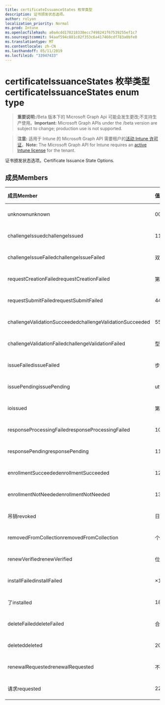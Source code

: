 ```yaml
---
title: certificateIssuanceStates 枚举类型
description: 证书颁发状态选项。
author: rolyon
localization_priority: Normal
ms.prod: Intune
ms.openlocfilehash: a0a4cdd170218338ecc7498241f67539255ef1c7
ms.sourcegitcommit: 94aaf594c881c02f353c6a417460cdf783a0bfe0
ms.translationtype: MT
ms.contentlocale: zh-CN
ms.lasthandoff: 05/11/2019
ms.locfileid: "33947433"
---
```

# <a name="certificateissuancestates-enum-type"></a><span data-ttu-id="4ca0a-103">certificateIssuanceStates 枚举类型</span><span class="sxs-lookup"><span data-stu-id="4ca0a-103">certificateIssuanceStates enum type</span></span>

> <span data-ttu-id="4ca0a-104">**重要说明:**/Beta 版本下的 Microsoft Graph Api 可能会发生更改;不支持生产使用。</span><span class="sxs-lookup"><span data-stu-id="4ca0a-104">**Important:** Microsoft Graph APIs under the /beta version are subject to change; production use is not supported.</span></span>

> <span data-ttu-id="4ca0a-105">**注意:** 适用于 Intune 的 Microsoft Graph API 需要租户的[活动 Intune 许可证](https://go.microsoft.com/fwlink/?linkid=839381)。</span><span class="sxs-lookup"><span data-stu-id="4ca0a-105">**Note:** The Microsoft Graph API for Intune requires an [active Intune license](https://go.microsoft.com/fwlink/?linkid=839381) for the tenant.</span></span>

<span data-ttu-id="4ca0a-106">证书颁发状态选项。</span><span class="sxs-lookup"><span data-stu-id="4ca0a-106">Certificate Issuance State Options.</span></span>

## <a name="members"></a><span data-ttu-id="4ca0a-107">成员</span><span class="sxs-lookup"><span data-stu-id="4ca0a-107">Members</span></span>
|<span data-ttu-id="4ca0a-108">成员</span><span class="sxs-lookup"><span data-stu-id="4ca0a-108">Member</span></span>|<span data-ttu-id="4ca0a-109">值</span><span class="sxs-lookup"><span data-stu-id="4ca0a-109">Value</span></span>|<span data-ttu-id="4ca0a-110">说明</span><span class="sxs-lookup"><span data-stu-id="4ca0a-110">Description</span></span>|
|:---|:---|:---|
|<span data-ttu-id="4ca0a-111">unknown</span><span class="sxs-lookup"><span data-stu-id="4ca0a-111">unknown</span></span>|<span data-ttu-id="4ca0a-112">0</span><span class="sxs-lookup"><span data-stu-id="4ca0a-112">0</span></span>|<span data-ttu-id="4ca0a-113">尚未记录</span><span class="sxs-lookup"><span data-stu-id="4ca0a-113">Not yet documented</span></span>|
|<span data-ttu-id="4ca0a-114">challengeIssued</span><span class="sxs-lookup"><span data-stu-id="4ca0a-114">challengeIssued</span></span>|<span data-ttu-id="4ca0a-115">1</span><span class="sxs-lookup"><span data-stu-id="4ca0a-115">1</span></span>|<span data-ttu-id="4ca0a-116">尚未记录</span><span class="sxs-lookup"><span data-stu-id="4ca0a-116">Not yet documented</span></span>|
|<span data-ttu-id="4ca0a-117">challengeIssueFailed</span><span class="sxs-lookup"><span data-stu-id="4ca0a-117">challengeIssueFailed</span></span>|<span data-ttu-id="4ca0a-118">双面</span><span class="sxs-lookup"><span data-stu-id="4ca0a-118">2</span></span>|<span data-ttu-id="4ca0a-119">尚未记录</span><span class="sxs-lookup"><span data-stu-id="4ca0a-119">Not yet documented</span></span>|
|<span data-ttu-id="4ca0a-120">requestCreationFailed</span><span class="sxs-lookup"><span data-stu-id="4ca0a-120">requestCreationFailed</span></span>|<span data-ttu-id="4ca0a-121">第三章</span><span class="sxs-lookup"><span data-stu-id="4ca0a-121">3</span></span>|<span data-ttu-id="4ca0a-122">尚未记录</span><span class="sxs-lookup"><span data-stu-id="4ca0a-122">Not yet documented</span></span>|
|<span data-ttu-id="4ca0a-123">requestSubmitFailed</span><span class="sxs-lookup"><span data-stu-id="4ca0a-123">requestSubmitFailed</span></span>|<span data-ttu-id="4ca0a-124">4</span><span class="sxs-lookup"><span data-stu-id="4ca0a-124">4</span></span>|<span data-ttu-id="4ca0a-125">尚未记录</span><span class="sxs-lookup"><span data-stu-id="4ca0a-125">Not yet documented</span></span>|
|<span data-ttu-id="4ca0a-126">challengeValidationSucceeded</span><span class="sxs-lookup"><span data-stu-id="4ca0a-126">challengeValidationSucceeded</span></span>|<span data-ttu-id="4ca0a-127">5</span><span class="sxs-lookup"><span data-stu-id="4ca0a-127">5</span></span>|<span data-ttu-id="4ca0a-128">尚未记录</span><span class="sxs-lookup"><span data-stu-id="4ca0a-128">Not yet documented</span></span>|
|<span data-ttu-id="4ca0a-129">challengeValidationFailed</span><span class="sxs-lookup"><span data-stu-id="4ca0a-129">challengeValidationFailed</span></span>|<span data-ttu-id="4ca0a-130">型</span><span class="sxs-lookup"><span data-stu-id="4ca0a-130">6</span></span>|<span data-ttu-id="4ca0a-131">尚未记录</span><span class="sxs-lookup"><span data-stu-id="4ca0a-131">Not yet documented</span></span>|
|<span data-ttu-id="4ca0a-132">issueFailed</span><span class="sxs-lookup"><span data-stu-id="4ca0a-132">issueFailed</span></span>|<span data-ttu-id="4ca0a-133">步</span><span class="sxs-lookup"><span data-stu-id="4ca0a-133">7</span></span>|<span data-ttu-id="4ca0a-134">尚未记录</span><span class="sxs-lookup"><span data-stu-id="4ca0a-134">Not yet documented</span></span>|
|<span data-ttu-id="4ca0a-135">issuePending</span><span class="sxs-lookup"><span data-stu-id="4ca0a-135">issuePending</span></span>|<span data-ttu-id="4ca0a-136">utf-8</span><span class="sxs-lookup"><span data-stu-id="4ca0a-136">8</span></span>|<span data-ttu-id="4ca0a-137">尚未记录</span><span class="sxs-lookup"><span data-stu-id="4ca0a-137">Not yet documented</span></span>|
|<span data-ttu-id="4ca0a-138">io</span><span class="sxs-lookup"><span data-stu-id="4ca0a-138">issued</span></span>|<span data-ttu-id="4ca0a-139">第</span><span class="sxs-lookup"><span data-stu-id="4ca0a-139">9</span></span>|<span data-ttu-id="4ca0a-140">尚未记录</span><span class="sxs-lookup"><span data-stu-id="4ca0a-140">Not yet documented</span></span>|
|<span data-ttu-id="4ca0a-141">responseProcessingFailed</span><span class="sxs-lookup"><span data-stu-id="4ca0a-141">responseProcessingFailed</span></span>|<span data-ttu-id="4ca0a-142">10 </span><span class="sxs-lookup"><span data-stu-id="4ca0a-142">10</span></span>|<span data-ttu-id="4ca0a-143">尚未记录</span><span class="sxs-lookup"><span data-stu-id="4ca0a-143">Not yet documented</span></span>|
|<span data-ttu-id="4ca0a-144">responsePending</span><span class="sxs-lookup"><span data-stu-id="4ca0a-144">responsePending</span></span>|<span data-ttu-id="4ca0a-145">11x17</span><span class="sxs-lookup"><span data-stu-id="4ca0a-145">11</span></span>|<span data-ttu-id="4ca0a-146">尚未记录</span><span class="sxs-lookup"><span data-stu-id="4ca0a-146">Not yet documented</span></span>|
|<span data-ttu-id="4ca0a-147">enrollmentSucceeded</span><span class="sxs-lookup"><span data-stu-id="4ca0a-147">enrollmentSucceeded</span></span>|<span data-ttu-id="4ca0a-148">12</span><span class="sxs-lookup"><span data-stu-id="4ca0a-148">12</span></span>|<span data-ttu-id="4ca0a-149">尚未记录</span><span class="sxs-lookup"><span data-stu-id="4ca0a-149">Not yet documented</span></span>|
|<span data-ttu-id="4ca0a-150">enrollmentNotNeeded</span><span class="sxs-lookup"><span data-stu-id="4ca0a-150">enrollmentNotNeeded</span></span>|<span data-ttu-id="4ca0a-151">13</span><span class="sxs-lookup"><span data-stu-id="4ca0a-151">13</span></span>|<span data-ttu-id="4ca0a-152">尚未记录</span><span class="sxs-lookup"><span data-stu-id="4ca0a-152">Not yet documented</span></span>|
|<span data-ttu-id="4ca0a-153">吊销</span><span class="sxs-lookup"><span data-stu-id="4ca0a-153">revoked</span></span>|<span data-ttu-id="4ca0a-154">日</span><span class="sxs-lookup"><span data-stu-id="4ca0a-154">14</span></span>|<span data-ttu-id="4ca0a-155">尚未记录</span><span class="sxs-lookup"><span data-stu-id="4ca0a-155">Not yet documented</span></span>|
|<span data-ttu-id="4ca0a-156">removedFromCollection</span><span class="sxs-lookup"><span data-stu-id="4ca0a-156">removedFromCollection</span></span>|<span data-ttu-id="4ca0a-157">个</span><span class="sxs-lookup"><span data-stu-id="4ca0a-157">15</span></span>|<span data-ttu-id="4ca0a-158">尚未记录</span><span class="sxs-lookup"><span data-stu-id="4ca0a-158">Not yet documented</span></span>|
|<span data-ttu-id="4ca0a-159">renewVerified</span><span class="sxs-lookup"><span data-stu-id="4ca0a-159">renewVerified</span></span>|<span data-ttu-id="4ca0a-160">位</span><span class="sxs-lookup"><span data-stu-id="4ca0a-160">16</span></span>|<span data-ttu-id="4ca0a-161">尚未记录</span><span class="sxs-lookup"><span data-stu-id="4ca0a-161">Not yet documented</span></span>|
|<span data-ttu-id="4ca0a-162">installFailed</span><span class="sxs-lookup"><span data-stu-id="4ca0a-162">installFailed</span></span>|<span data-ttu-id="4ca0a-163">×</span><span class="sxs-lookup"><span data-stu-id="4ca0a-163">17</span></span>|<span data-ttu-id="4ca0a-164">尚未记录</span><span class="sxs-lookup"><span data-stu-id="4ca0a-164">Not yet documented</span></span>|
|<span data-ttu-id="4ca0a-165">了</span><span class="sxs-lookup"><span data-stu-id="4ca0a-165">installed</span></span>|<span data-ttu-id="4ca0a-166">18</span><span class="sxs-lookup"><span data-stu-id="4ca0a-166">18</span></span>|<span data-ttu-id="4ca0a-167">尚未记录</span><span class="sxs-lookup"><span data-stu-id="4ca0a-167">Not yet documented</span></span>|
|<span data-ttu-id="4ca0a-168">deleteFailed</span><span class="sxs-lookup"><span data-stu-id="4ca0a-168">deleteFailed</span></span>|<span data-ttu-id="4ca0a-169">合</span><span class="sxs-lookup"><span data-stu-id="4ca0a-169">19</span></span>|<span data-ttu-id="4ca0a-170">尚未记录</span><span class="sxs-lookup"><span data-stu-id="4ca0a-170">Not yet documented</span></span>|
|<span data-ttu-id="4ca0a-171">deleted</span><span class="sxs-lookup"><span data-stu-id="4ca0a-171">deleted</span></span>|<span data-ttu-id="4ca0a-172">20</span><span class="sxs-lookup"><span data-stu-id="4ca0a-172">20</span></span>|<span data-ttu-id="4ca0a-173">尚未记录</span><span class="sxs-lookup"><span data-stu-id="4ca0a-173">Not yet documented</span></span>|
|<span data-ttu-id="4ca0a-174">renewalRequested</span><span class="sxs-lookup"><span data-stu-id="4ca0a-174">renewalRequested</span></span>|<span data-ttu-id="4ca0a-175">不足</span><span class="sxs-lookup"><span data-stu-id="4ca0a-175">21</span></span>|<span data-ttu-id="4ca0a-176">尚未记录</span><span class="sxs-lookup"><span data-stu-id="4ca0a-176">Not yet documented</span></span>|
|<span data-ttu-id="4ca0a-177">请求</span><span class="sxs-lookup"><span data-stu-id="4ca0a-177">requested</span></span>|<span data-ttu-id="4ca0a-178">22</span><span class="sxs-lookup"><span data-stu-id="4ca0a-178">22</span></span>|<span data-ttu-id="4ca0a-179">尚未记录</span><span class="sxs-lookup"><span data-stu-id="4ca0a-179">Not yet documented</span></span>|




